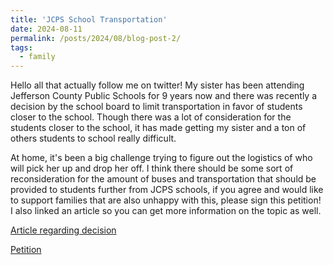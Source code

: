 ```yaml
---
title: 'JCPS School Transportation'
date: 2024-08-11
permalink: /posts/2024/08/blog-post-2/
tags:
  - family
---
```


Hello all that actually follow me on twitter! My sister has been attending Jefferson County Public Schools for 9 years now and there was recently a decision by the school board to limit transportation in favor of students closer to the school. Though there was a lot of consideration for the students closer to the school, it has made getting my sister and a ton of others students to school really difficult. 

At home, it's been a big challenge trying to figure out the logistics of who will pick her up and drop her off. I think there should be some sort of reconsideration for the amount of buses and transportation that should be provided to students further from JCPS schools, if you agree and would like to support families that are also unhappy with this, please sign this petition! I also linked an article so you can get more information on the topic as well. 

[Article regarding decision](https://www.wave3.com/2024/04/11/jcps-board-education-votes-transportation-plan-2024-25-school-year/)

[Petition](https://chng.it/fM5qP4QnH2)




